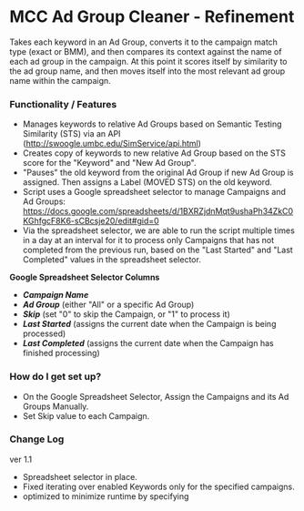 # MCC Ad Group Cleaner - Refinement #

Takes each keyword in an Ad Group, converts it to the campaign match type (exact or BMM), and then compares its context against the name of each ad group in the campaign. At this point it scores itself by similarity to the ad group name, and then moves itself into the most relevant ad group name within the campaign.


### Functionality / Features ###

* Manages keywords to relative Ad Groups based on Semantic Testing Similarity (STS) via an API (http://swoogle.umbc.edu/SimService/api.html)
* Creates copy of keywords to new relative Ad Group based on the STS score for the "Keyword" and "New Ad Group".
* "Pauses" the old keyword from the original Ad Group if new Ad Group is assigned. Then assigns a Label (MOVED STS) on the old keyword.
* Script uses a Google spreadsheet selector to manage Campaigns and Ad Groups: https://docs.google.com/spreadsheets/d/1BXRZjdnMqt9ushaPh34ZkC0KGhfgcF8K6-sCBcsje20/edit#gid=0
* Via the spreadsheet selector, we are able to run the script multiple times in a day at an interval for it to process only Campaigns that has not completed from the previous run, based on the "Last Started" and "Last Completed" values in the spreadsheet selector.


**Google Spreadsheet Selector Columns**

* ***Campaign Name***
* ***Ad Group*** (either "All" or a specific Ad Group)
* ***Skip*** (set "0" to skip the Campaign, or "1" to process it) 
* ***Last Started*** (assigns the current date when the Campaign is being processed)
* ***Last Completed*** (assigns the current date when the Campaign has finished processing)


### How do I get set up? ###

* On the Google Spreadsheet Selector, Assign the Campaigns and its Ad Groups Manually.
* Set Skip value to each Campaign.


### Change Log ###
ver 1.1

* Spreadsheet selector in place. 
* Fixed iterating over enabled Keywords only for the specified campaigns.
* optimized to minimize runtime by specifying 